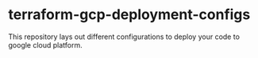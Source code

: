 # terraform-gcp-deployment-configs
This repository lays out different configurations to deploy your code to google cloud platform.
